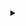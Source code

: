 <details align="center" dir="auto" style="margin:0;padding:0;display:block;"> 
  <summary></summary>
        <div valign="center" align="center" dir="auto"> 
          <img src="https://cdn.jsdelivr.net/gh/devicons/devicon/icons/javascript/javascript-plain.svg" height="40" width="50" alt="javascript logo"  />
          <img src="https://cdn.jsdelivr.net/gh/devicons/devicon/icons/typescript/typescript-original.svg" height="40" width="50" alt="typescript logo"  />
          <img src="https://cdn.jsdelivr.net/gh/devicons/devicon/icons/react/react-original.svg" height="40" width="50" alt="react logo"  />
          <img src="https://cdn.jsdelivr.net/gh/devicons/devicon/icons/jquery/jquery-original.svg" height="40" width="50" alt="jquery logo"  />
          <img src="https://cdn.jsdelivr.net/gh/devicons/devicon/icons/angularjs/angularjs-plain.svg" height="40" width="50" alt="angularjs logo"  />
        </div>
        <div valign="center" align="center" dir="auto">
          <img src="https://cdn.jsdelivr.net/gh/devicons/devicon/icons/sass/sass-original.svg" height="40" width="50" alt="sass logo"  />
          <img src="https://cdn.jsdelivr.net/gh/devicons/devicon/icons/css3/css3-plain.svg" height="40" width="50" alt="css3 logo"  />
          <img src="https://cdn.jsdelivr.net/gh/devicons/devicon/icons/html5/html5-plain.svg" height="40" width="50" alt="html5 logo"  />
          <img src="https://cdn.jsdelivr.net/gh/devicons/devicon/icons/bootstrap/bootstrap-plain.svg" height="40" width="50" alt="bootstrap logo"  />
          <img src="https://cdn.jsdelivr.net/gh/devicons/devicon/icons/tailwindcss/tailwindcss-plain.svg" height="40" width="50" alt="tailwindcss logo"  />
          <img src="https://cdn.jsdelivr.net/gh/devicons/devicon/icons/materialui/materialui-original.svg" height="40" width="50" alt="materialui logo"  />
        </div>
        <div valign="center" align="center" dir="auto">
          <img src="https://cdn.jsdelivr.net/gh/devicons/devicon/icons/python/python-original.svg" height="40" width="50" alt="python logo"  />
          <img src="https://cdn.jsdelivr.net/gh/devicons/devicon/icons/redux/redux-original.svg" height="40" width="50" alt="redux logo"  />
          <img src="https://cdn.jsdelivr.net/gh/devicons/devicon/icons/grunt/grunt-line.svg" height="40" width="50" alt="grunt logo"  />
          <img src="https://cdn.jsdelivr.net/gh/devicons/devicon/icons/npm/npm-original-wordmark.svg" height="40" width="50" alt="npm logo"  />
          <img src="https://cdn.jsdelivr.net/gh/devicons/devicon/icons/babel/babel-original.svg" height="40" width="50" alt="babel logo"  />
          <img src="https://cdn.jsdelivr.net/gh/devicons/devicon/icons/jest/jest-plain.svg" height="40" width="50" alt="jest logo"  />
          <img src="https://cdn.jsdelivr.net/gh/devicons/devicon/icons/graphql/graphql-plain.svg" height="40" width="50" alt="graphql logo"  />
        </div>
        <div valign="center" align="center" dir="auto">
          <img src="https://cdn.jsdelivr.net/gh/devicons/devicon/icons/denojs/denojs-original.svg" height="40" width="50" alt="denojs logo"  />
          <img src="https://cdn.jsdelivr.net/gh/devicons/devicon/icons/express/express-original.svg" height="40" width="50" alt="express logo"  />
          <img src="https://cdn.jsdelivr.net/gh/devicons/devicon/icons/nextjs/nextjs-original.svg" height="40" width="50" alt="nextjs logo"  />
          <img src="https://cdn.jsdelivr.net/gh/devicons/devicon/icons/nodejs/nodejs-original.svg" height="40" width="50" alt="nodejs logo"/>
          <img src="https://cdn.jsdelivr.net/gh/devicons/devicon/icons/nestjs/nestjs-plain.svg" height="40" width="50" alt="nestjs logo"  />
        </div>
        <div valign="center" align="center" dir="auto">
          <img src="https://cdn.jsdelivr.net/gh/devicons/devicon/icons/android/android-plain.svg" height="40" width="50" alt="android logo"  />
          <img src="https://cdn.jsdelivr.net/gh/devicons/devicon/icons/flutter/flutter-original.svg" height="40" width="50" alt="flutter logo"  />  
          <img src="https://cdn.jsdelivr.net/gh/devicons/devicon/icons/kotlin/kotlin-original.svg" height="40" width="50" alt="kotlin logo"  />
        </div>
        <div>
          <img src="https://cdn.jsdelivr.net/gh/devicons/devicon/icons/postgresql/postgresql-original.svg" height="40" width="50" alt="postgresql logo"  />  
          <img src="https://cdn.jsdelivr.net/gh/devicons/devicon/icons/mysql/mysql-original.svg" height="40" width="50" alt="mysql logo"  />
          <img src="https://cdn.jsdelivr.net/gh/devicons/devicon/icons/mongodb/mongodb-plain.svg" height="40" width="50" alt="mongodb logo"  />
        </div>
      <div align="center">
          <img  src="https://cdn.jsdelivr.net/gh/devicons/devicon/icons/amazonwebservices/amazonwebservices-original.svg" height="40" width="50" alt="amazonwebservices logo"  />
          <img src="https://cdn.jsdelivr.net/gh/devicons/devicon/icons/googlecloud/googlecloud-original.svg" height="40" width="50" alt="googlecloud logo"  />
          <img src="https://cdn.jsdelivr.net/gh/devicons/devicon/icons/azure/azure-original.svg" height="40" width="50" alt="azure logo"  />
          <img src="https://cdn.jsdelivr.net/gh/devicons/devicon/icons/firebase/firebase-plain.svg" height="40" width="50" alt="firebase logo"  />
        </td>
      </div>
        <div valign="center" align="center" dir="auto">
          <img src="https://cdn.jsdelivr.net/gh/devicons/devicon/icons/git/git-original.svg" height="40" width="50" alt="git logo"  />
          <img src="https://cdn.jsdelivr.net/gh/devicons/devicon/icons/github/github-original.svg" height="40" width="50" alt="github logo"  />
          <img src="https://cdn.jsdelivr.net/gh/devicons/devicon/icons/gitlab/gitlab-original.svg" height="40" width="50" alt="gitlab logo"  />
          <img src="https://cdn.jsdelivr.net/gh/devicons/devicon/icons/docker/docker-original.svg" height="40" width="50" alt="docker logo"  />
        </div>
        <div valign="center" align="center" dir="auto">
          <img src="https://cdn.jsdelivr.net/gh/devicons/devicon/icons/bash/bash-original.svg" height="40" width="50" alt="bash logo"  />
          <img src="https://cdn.jsdelivr.net/gh/devicons/devicon/icons/linux/linux-original.svg" height="40" width="50" alt="linux logo"  />
          <img src="https://cdn.jsdelivr.net/gh/devicons/devicon/icons/ubuntu/ubuntu-plain.svg" height="40" width="50" alt="ubuntu logo"  />
        </div>
        <div valign="center" align="center" dir="auto">
          <img src="https://cdn.jsdelivr.net/gh/devicons/devicon/icons/visualstudio/visualstudio-plain.svg" height="40" width="50" alt="visualstudio logo"  />
          <img src="https://cdn.jsdelivr.net/gh/devicons/devicon/icons/vscode/vscode-original.svg" height="40" width="50" alt="vscode logo"  />
          <img src="https://cdn.jsdelivr.net/gh/devicons/devicon/icons/intellij/intellij-original.svg" height="40" width="50" alt="intellij logo"  />
        </div>
        <div align="center" dir="auto">
          <img src="https://cdn.jsdelivr.net/gh/devicons/devicon/icons/figma/figma-original.svg" height="40" width="50" alt="figma logo"  />
          <img src="https://cdn.jsdelivr.net/gh/devicons/devicon/icons/xd/xd-plain.svg" height="40" width="50" alt="xd logo"  />
        </div>
        <div align="center" dir="auto">
          <img src="https://cdn.jsdelivr.net/gh/devicons/devicon/icons/debian/debian-original.svg" height="40" width="50" alt="debian logo"  />
          <img src="https://cdn.jsdelivr.net/gh/devicons/devicon/icons/raspberrypi/raspberrypi-original.svg" height="40" width="50" alt="raspberrypi logo"  />
          <img src="https://cdn.jsdelivr.net/gh/devicons/devicon/icons/putty/putty-original.svg" height="40" width="50" alt="putty logo"  />
        </div>
      
</details>
